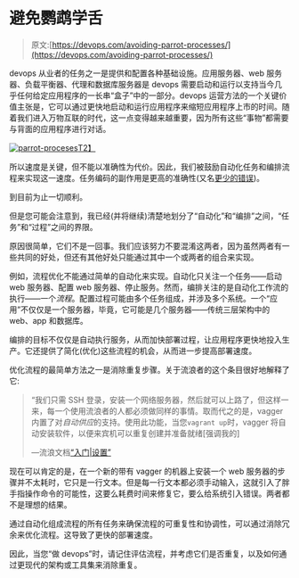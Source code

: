# 避免鹦鹉学舌

> 原文:[https://devops.com/avoiding-parrot-processes/](https://devops.com/avoiding-parrot-processes/)

devops 从业者的任务之一是提供和配置各种基础设施。应用服务器、web 服务器、负载平衡器、代理和数据库服务器是 devops 需要启动和运行以支持当今几乎任何给定应用程序的一长串“盒子”中的一部分。devops 运营方法的一个关键价值主张是，它可以通过更快地启动和运行应用程序来缩短应用程序上市的时间。随着我们进入万物互联的时代，这一点变得越来越重要，因为所有这些“事物”都需要与背面的应用程序进行对话。

[![parrot-proceses](../Images/01c5db30e39df456843163cba290c51c.png)T2】](https://devops.com/wp-content/uploads/2014/05/parrot-proceses.png)

所以速度是关键，但不能以准确性为代价。因此，我们被鼓励自动化任务和编排流程来实现这一速度。任务编码的副作用是更高的准确性(又名[更少的错误](https://devops.com/blogs/pebkac-avoidance/))。

到目前为止一切顺利。

但是您可能会注意到，我已经(并将继续)清楚地划分了“自动化”和“编排”之间，“任务”和“过程”之间的界限。

原因很简单，它们不是一回事。我们应该努力不要混淆这两者，因为虽然两者有一些共同的好处，但还有其他好处只能通过其中一个或两者的组合来实现。

例如，流程优化不能通过简单的自动化来实现。自动化只关注一个任务——启动 web 服务器、配置 web 服务器、停止服务。然而，编排关注的是自动化工作流的执行——一个*流程*。配置过程可能由多个任务组成，并涉及多个系统。一个“应用”不仅仅是一个服务器，毕竟，它可能是几个服务器——传统三层架构中的 web、app 和数据库。

编排的目标不仅仅是自动执行服务，从而加快部署过程，让应用程序更快地投入生产。它还提供了简化(优化)这些流程的机会，从而进一步提高部署速度。

优化流程的最简单方法之一是消除重复步骤。关于流浪者的这个条目很好地解释了它:

> “我们只需 SSH 登录，安装一个网络服务器，然后就可以上路了，但这样一来，每一个使用流浪者的人都必须做同样的事情。取而代之的是，vagger 内置了对*自动供应*的支持。使用此功能，当您`vagrant up`时，vagger 将自动安装软件，以便来宾机可以重复创建并准备就绪[强调我的]
> 
> —流浪文档[“入门|设置”](https://docs.vagrantup.com/v2/getting-started/provisioning.html)

现在可以肯定的是，在一个新的带有 vagger 的机器上安装一个 web 服务器的步骤并不太耗时，它只是一行文本。但是每一行文本都必须手动输入，这就引入了胖手指操作命令的可能性，这要么耗费时间来修复它，要么给系统引入错误。两者都不是理想的结果。

通过自动化组成流程的所有任务来确保流程的可重复性和协调性，可以通过消除冗余来优化流程。这导致了更快的部署速度。

因此，当您“做 devops”时，请记住评估流程，并考虑它们是否重复，以及如何通过更现代的架构或工具集来消除重复。
